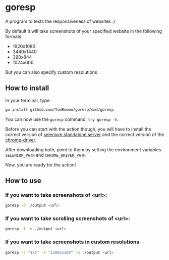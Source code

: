 # goresp
A program to tests the responsiveness of websites :)

By default it will take screenshots of your specified website in the following formats:

- 1920x1080
- 3440x1440
- 390x844
- 1024x600

But you can also specify custom resolutions

## How to install
In your terminal, type:
```bash
go install github.com/TomRomeo/goresp/cmd/goresp
```

You can now use the `goresp` command, `try goresp -h`.

Before you can start with the action though, you will have to install the correct version of [selenium standalone server](https://selenium-release.storage.googleapis.com/index.html?path=4.0/)
and the correct version of the [chrome-driver](https://chromedriver.chromium.org/downloads).

After downloading both, point to them by setting the environment variables `SELENIUM_PATH` and `CHROME_DRIVER_PATH`

Now, you are ready for the action!

## How to use
### If you want to take screenshots of \<url>:
```bash
goresp -o ./output <url>
```

### If you want to take scrolling screenshots of \<url>:
```bash
goresp -f -o ./output <url>
```

### If you want to take screenshots in custom resolutions
```bash
goresp -r "1x1" -r "1200x1200" -o ./output <url>
```

